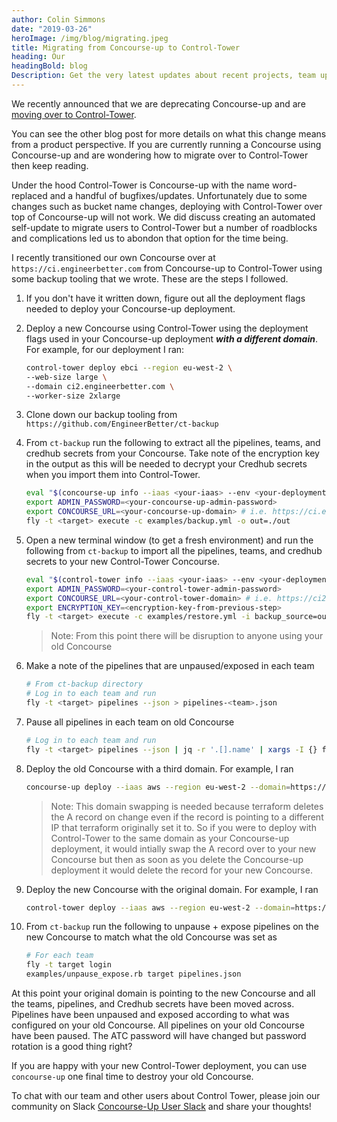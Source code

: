 ```yaml
---
author: Colin Simmons
date: "2019-03-26"
heroImage: /img/blog/migrating.jpeg
title: Migrating from Concourse-up to Control-Tower
heading: Our
headingBold: blog
Description: Get the very latest updates about recent projects, team updates, thoughts and industry news from our team of EngineerBetter experts.
---
```


We recently announced that we are deprecating Concourse-up and are [moving over to Control-Tower](/blog/concourse-up-renamed-to-control-tower). 

You can see the other blog post for more details on what this change means from a product perspective. If you are currently running a Concourse using Concourse-up and are wondering how to migrate over to Control-Tower then keep reading.

Under the hood Control-Tower is Concourse-up with the name word-replaced and a handful of bugfixes/updates. Unfortunately due to some changes such as bucket name changes, deploying with Control-Tower over top of Concourse-up will not work. We did discuss creating an automated self-update to migrate users to Control-Tower but a number of roadblocks and complications led us to abondon that option for the time being.

I recently transitioned our own Concourse over at `https://ci.engineerbetter.com` from Concourse-up to Control-Tower using some backup tooling that we wrote. These are the steps I followed.

1. If you don't have it written down, figure out all the deployment flags needed to deploy your Concourse-up deployment.

1. Deploy a new Concourse using Control-Tower using the deployment flags used in your Concourse-up deployment _**with a different domain**_. For example, for our deployment I ran:

    ```sh
    control-tower deploy ebci --region eu-west-2 \
    --web-size large \
    --domain ci2.engineerbetter.com \
    --worker-size 2xlarge
    ```

1. Clone down our backup tooling from `https://github.com/EngineerBetter/ct-backup`

1. From `ct-backup` run the following to extract all the pipelines, teams, and credhub secrets from your Concourse. Take note of the encryption key in the output as this will be needed to decrypt your Credhub secrets when you import them into Control-Tower.

    ```sh
    eval "$(concourse-up info --iaas <your-iaas> --env <your-deployment>)"
    export ADMIN_PASSWORD=<your-concourse-up-admin-password>
    export CONCOURSE_URL=<your-concourse-up-domain> # i.e. https://ci.engineerbetter.com
    fly -t <target> execute -c examples/backup.yml -o out=./out
    ```

1. Open a new terminal window (to get a fresh environment) and run the following from `ct-backup` to import all the pipelines, teams, and credhub secrets to your new Control-Tower Concourse.

    ```sh
    eval "$(control-tower info --iaas <your-iaas> --env <your-deployment>)"
    export ADMIN_PASSWORD=<your-control-tower-admin-password>
    export CONCOURSE_URL=<your-control-tower-domain> # i.e. https://ci2.engineerbetter.com
    export ENCRYPTION_KEY=<encryption-key-from-previous-step>
    fly -t <target> execute -c examples/restore.yml -i backup_source=out --include-ignored
    ```

    >Note: From this point there will be disruption to anyone using your old Concourse

1. Make a note of the pipelines that are unpaused/exposed in each team

    ```sh
    # From ct-backup directory
    # Log in to each team and run
    fly -t <target> pipelines --json > pipelines-<team>.json
    ```

1. Pause all pipelines in each team on old Concourse

    ```sh
    # Log in to each team and run
    fly -t <target> pipelines --json | jq -r '.[].name' | xargs -I {} fly -t <target> pp -p {}
    ```

1. Deploy the old Concourse with a third domain. For example, I ran

    ```sh
    concourse-up deploy --iaas aws --region eu-west-2 --domain=https://ci3.engineerbetter.com ebci
    ```

    > Note: This domain swapping is needed because terraform deletes the A record on change even if the record is pointing to a different IP that terraform originally set it to. So if you were to deploy with Control-Tower to the same domain as your Concourse-up deployment, it would intially swap the A record over to your new Concourse but then as soon as you delete the Concourse-up deployment it would delete the record for your new Concourse.

1. Deploy the new Concourse with the original domain. For example, I ran

    ```sh
    control-tower deploy --iaas aws --region eu-west-2 --domain=https://ci.engineerbetter.com ebci
    ```

1. From `ct-backup` run the following to unpause + expose pipelines on the new Concourse to match what the old Concourse was set as

    ```sh
    # For each team
    fly -t target login
    examples/unpause_expose.rb target pipelines.json
    ```

At this point your original domain is pointing to the new Concourse and all the teams, pipelines, and Credhub secrets have been moved across. Pipelines have been unpaused and exposed according to what was configured on your old Concourse. All pipelines on your old Concourse have been paused. The ATC password will have changed but password rotation is a good thing right?

If you are happy with your new Control-Tower deployment, you can use `concourse-up` one final time to destroy your old Concourse.

To chat with our team and other users about Control Tower, please join our community on Slack [Concourse-Up User Slack](https://join.slack.com/t/concourse-up/shared_invite/enQtNDMzNjY1MjczNDU3LTA1NzIxYTZkYjFkMjA2ODBmY2E2OTM3OGE3YTc2OGViNTMxYTY4MjYwNGNjOTAxNDNiOGE5NzhmMTQ2NWVhNzQ) and share your thoughts!
